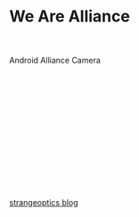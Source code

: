 # We Are Alliance #



<br><br>
Android Alliance Camera<br>
<br>
<br>
<br>
<br>
<br><br><br><br><br><br><br><br><br><br>
<a href='http://strangeoptics.blogspot.de/'>strangeoptics blog</a>